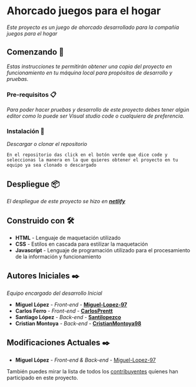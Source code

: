 # Ahorcado juegos para el hogar

_Este proyecto es un juego de ahorcado desarrollado para la compañía juegos para el hogar_

## Comenzando 🚀

_Estas instrucciones te permitirán obtener una copia del proyecto en funcionamiento en tu máquina local para propósitos de desarrollo y pruebas._


### Pre-requisitos 📋

_Para poder hacer pruebas y desarrollo de este proyecto debes tener algún editor como lo puede ser Visual studio code o cualquiera de preferencia._


### Instalación 🔧


_Descargar o clonar el repositorio_


```
En el repositorio das click en el botón verde que dice code y seleccionas la manera en la que quieres obtener el proyecto en tu equipo ya sea clonado o descargado
```

## Despliegue 📦

_El despliegue de este proyecto se hizo en [**netlify**](https://juegoahorcadodiplo99.netlify.app/)_

## Construido con 🛠️

* **HTML** - Lenguaje de maquetación utilizado
* **CSS** - Estilos en cascada para estilizar la maquetación
* **Javascript** - Lenguaje de programación utilizado para el procesamiento de la información y funcionamiento

## Autores Iniciales ✒️

_Equipo encargado del desarrollo Inicial_

* **Miguel López** - *Front-end* - [**Miguel-Lopez-97**](https://github.com/Miguel-Lopez-97)
* **Carlos Ferro** - *Front-end* - [**CarlosPrentt**](https://github.com/CarlosPrentt)
* **Santiago López** - *Back-end* - [**Santilopezco**](https://github.com/santilopezco)
* **Cristian Montoya** - *Back-end* - [**CristianMontoya98**](https://github.com/CristianMontoya98)

## Modificaciones Actuales ✒️

* **Miguel López** - *Front-end & Back-end* - [Miguel-Lopez-97](https://github.com/Miguel-Lopez-97)

También puedes mirar la lista de todos los [contribuyentes](https://github.com/your/project/contributors) quíenes han participado en este proyecto. 

